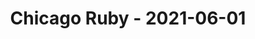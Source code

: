 ---
layout: post
title: Chicago Ruby - 2021-06-01
datetime: '2021-06-01T19:00:00-04:00'
name: Chicago Ruby
external_url: https://www.meetup.com/ChicagoRuby/events/pjfxvryccjbcb/
online_event: false
year_month: 2021-06
---